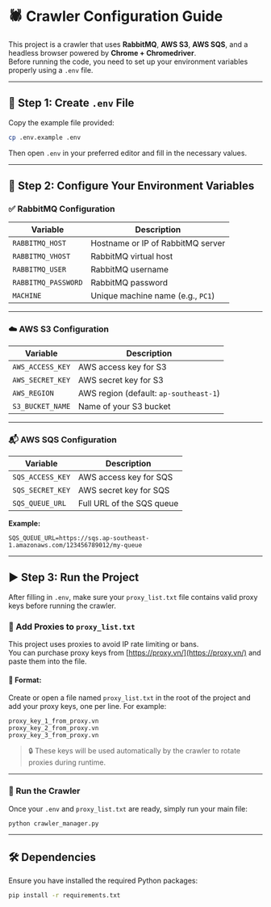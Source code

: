 # 🕷️ Crawler Configuration Guide

This project is a crawler that uses **RabbitMQ**, **AWS S3**, **AWS SQS**, and a headless browser powered by **Chrome + Chromedriver**.  
Before running the code, you need to set up your environment variables properly using a `.env` file.

---

## 📁 Step 1: Create `.env` File

Copy the example file provided:

```bash
cp .env.example .env
```

Then open `.env` in your preferred editor and fill in the necessary values.

---

## 🔧 Step 2: Configure Your Environment Variables

### ✅ RabbitMQ Configuration

| Variable            | Description                       |
| ------------------- | --------------------------------- |
| `RABBITMQ_HOST`     | Hostname or IP of RabbitMQ server |
| `RABBITMQ_VHOST`    | RabbitMQ virtual host             |
| `RABBITMQ_USER`     | RabbitMQ username                 |
| `RABBITMQ_PASSWORD` | RabbitMQ password                 |
| `MACHINE`           | Unique machine name (e.g., `PC1`) |

---

### ☁️ AWS S3 Configuration

| Variable         | Description                            |
| ---------------- | -------------------------------------- |
| `AWS_ACCESS_KEY` | AWS access key for S3                  |
| `AWS_SECRET_KEY` | AWS secret key for S3                  |
| `AWS_REGION`     | AWS region (default: `ap-southeast-1`) |
| `S3_BUCKET_NAME` | Name of your S3 bucket                 |

---

### 📬 AWS SQS Configuration

| Variable         | Description               |
| ---------------- | ------------------------- |
| `SQS_ACCESS_KEY` | AWS access key for SQS    |
| `SQS_SECRET_KEY` | AWS secret key for SQS    |
| `SQS_QUEUE_URL`  | Full URL of the SQS queue |

**Example:**

```env
SQS_QUEUE_URL=https://sqs.ap-southeast-1.amazonaws.com/123456789012/my-queue
```

---

## ▶️ Step 3: Run the Project

After filling in `.env`, make sure your `proxy_list.txt` file contains valid proxy keys before running the crawler.

### 🔑 Add Proxies to `proxy_list.txt`

This project uses proxies to avoid IP rate limiting or bans.  
You can purchase proxy keys from [https://proxy.vn/](https://proxy.vn/) and paste them into the file.

#### 📄 Format:

Create or open a file named `proxy_list.txt` in the root of the project and add your proxy keys, one per line. For example:

```
proxy_key_1_from_proxy.vn
proxy_key_2_from_proxy.vn
proxy_key_3_from_proxy.vn
```

> 🔒 These keys will be used automatically by the crawler to rotate proxies during runtime.

---

### 🚀 Run the Crawler

Once your `.env` and `proxy_list.txt` are ready, simply run your main file:

```bash
python crawler_manager.py
```

---

## 🛠 Dependencies

Ensure you have installed the required Python packages:

```bash
pip install -r requirements.txt
```